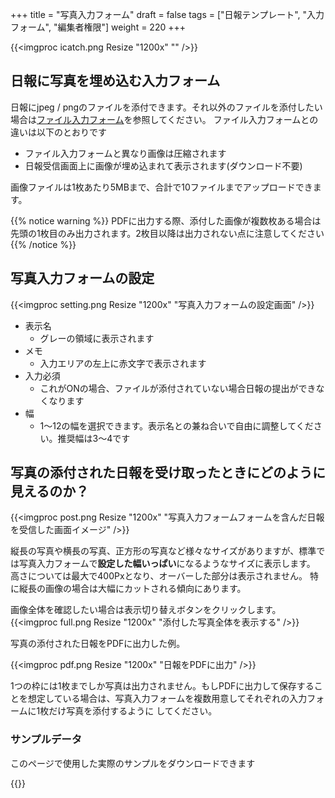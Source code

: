 +++
title = "写真入力フォーム"
draft = false
tags = ["日報テンプレート", "入力フォーム", "編集者権限"]
weight = 220
+++

{{<imgproc icatch.png Resize "1200x" "" />}}

## 日報に写真を埋め込む入力フォーム

日報にjpeg / pngのファイルを添付できます。それ以外のファイルを添付したい場合は[ファイル入力フォーム](/template/file)を参照してください。
ファイル入力フォームとの違いは以下のとおりです

- ファイル入力フォームと異なり画像は圧縮されます
- 日報受信画面上に画像が埋め込まれて表示されます(ダウンロード不要)

画像ファイルは1枚あたり5MBまで、合計で10ファイルまでアップロードできます。

{{% notice warning %}}
PDFに出力する際、添付した画像が複数枚ある場合は先頭の1枚目のみ出力されます。2枚目以降は出力されない点に注意してください
{{% /notice %}}

## 写真入力フォームの設定

{{<imgproc setting.png Resize "1200x" "写真入力フォームの設定画面" />}}

- 表示名
  - グレーの領域に表示されます
- メモ
  - 入力エリアの左上に赤文字で表示されます
- 入力必須
  - これがONの場合、ファイルが添付されていない場合日報の提出ができなくなります
- 幅
  - 1〜12の幅を選択できます。表示名との兼ね合いで自由に調整してください。推奨幅は3〜4です

## 写真の添付された日報を受け取ったときにどのように見えるのか？

{{<imgproc post.png Resize "1200x" "写真入力フォームフォームを含んだ日報を受信した画面イメージ" />}}

縦長の写真や横長の写真、正方形の写真など様々なサイズがありますが、標準では写真入力フォームで**設定した幅いっぱい**になるようなサイズに表示します。
高さについては最大で400Pxとなり、オーバーした部分は表示されません。
特に縦長の画像の場合は大幅にカットされる傾向にあります。

画像全体を確認したい場合は表示切り替えボタンをクリックします。
{{<imgproc full.png Resize "1200x" "添付した写真全体を表示する" />}}

写真の添付された日報をPDFに出力した例。

{{<imgproc pdf.png Resize "1200x" "日報をPDFに出力" />}}

1つの枠には1枚までしか写真は出力されません。もしPDFに出力して保存することを想定している場合は、写真入力フォームを複数用意してそれぞれの入力フォームに1枚だけ写真を添付するように
してください。

### サンプルデータ

このページで使用した実際のサンプルをダウンロードできます

{{<attachments style="orange" />}}

